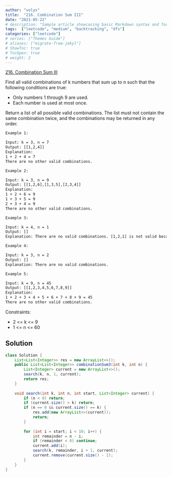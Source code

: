 ```yaml
---
author: "volyx"
title:  "216. Combination Sum III"
date: "2021-05-22"
# description: "Sample article showcasing basic Markdown syntax and formatting for HTML elements."
tags:  ["leetcode", "medium", "backtracking", "dfs"]
categories: ["leetcode"]
# series: ["Themes Guide"]
# aliases: ["migrate-from-jekyl"]
# ShowToc: true
# TocOpen: true
# weight: 2
---
```


[216. Combination Sum III](https://leetcode.com/problems/combination-sum-iii/)

Find all valid combinations of k numbers that sum up to n such that the following conditions are true:

- Only numbers 1 through 9 are used.
- Each number is used at most once.

Return a list of all possible valid combinations. The list must not contain the same combination twice, and the combinations may be returned in any order.

```txt
Example 1:

Input: k = 3, n = 7
Output: [[1,2,4]]
Explanation:
1 + 2 + 4 = 7
There are no other valid combinations.

Example 2:

Input: k = 3, n = 9
Output: [[1,2,6],[1,3,5],[2,3,4]]
Explanation:
1 + 2 + 6 = 9
1 + 3 + 5 = 9
2 + 3 + 4 = 9
There are no other valid combinations.

Example 3:

Input: k = 4, n = 1
Output: []
Explanation: There are no valid combinations. [1,2,1] is not valid because 1 is used twice.

Example 4:

Input: k = 3, n = 2
Output: []
Explanation: There are no valid combinations.

Example 5:

Input: k = 9, n = 45
Output: [[1,2,3,4,5,6,7,8,9]]
Explanation:
1 + 2 + 3 + 4 + 5 + 6 + 7 + 8 + 9 = 45
​​​​​​​There are no other valid combinations.
```

Constraints:

- 2 <= k <= 9
- 1 <= n <= 60

## Solution

```java
class Solution {
    List<List<Integer>> res = new ArrayList<>();
    public List<List<Integer>> combinationSum3(int k, int n) {
        List<Integer> current = new ArrayList<>();
        search(k, n, 1, current);
        return res;
    }
    
    void search(int k, int n, int start, List<Integer> current) {
        if (n < 0) return;
        if (current.size() > k) return;
        if (n == 0 && current.size() == k) {
            res.add(new ArrayList<>(current));
            return;
        }
        
        for (int i = start; i < 10; i++) {
            int remainder = n - i;
            if (remainder < 0) continue;
            current.add(i);
            search(k, remainder, i + 1, current);
            current.remove(current.size() - 1);
        }
    }
}
```

